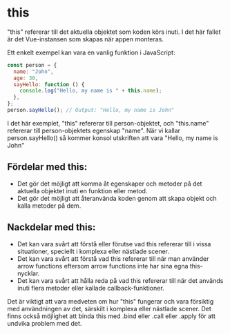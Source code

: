 # this

"this" refererar till det aktuella objektet som koden körs inuti. I det här fallet är det Vue-instansen som skapas när appen monteras.

Ett enkelt exempel kan vara en vanlig funktion i JavaScript:

```js
const person = {
  name: "John",
  age: 30,
  sayHello: function () {
    console.log("Hello, my name is " + this.name);
  },
};
person.sayHello(); // Output: "Hello, my name is John"
```

I det här exemplet, "this" refererar till person-objektet, och "this.name" refererar till person-objektets egenskap "name". När vi kallar person.sayHello() så kommer konsol utskriften att vara "Hello, my name is John"

## Fördelar med this:

- Det gör det möjligt att komma åt egenskaper och metoder på det aktuella objektet inuti en funktion eller metod.
- Det gör det möjligt att återanvända koden genom att skapa objekt och kalla metoder på dem.

## Nackdelar med this:

- Det kan vara svårt att förstå eller förutse vad this refererar till i vissa situationer, speciellt i komplexa eller nästlade scener.
- Det kan vara svårt att förstå vad this refererar till när man använder arrow functions eftersom arrow functions inte har sina egna this-nycklar.
- Det kan vara svårt att hålla reda på vad this refererar till när det används inuti flera metoder eller kallade callback-funktioner.

Det är viktigt att vara medveten om hur "this" fungerar och vara försiktig med användningen av det, särskilt i komplexa eller nästlade scener. Det finns också möjlighet att binda this med .bind eller .call eller .apply för att undvika problem med det.

